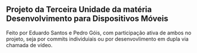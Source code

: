 ## Projeto da Terceira Unidade da matéria Desenvolvimento para Dispositivos Móveis

 Feito por Eduardo Santos e Pedro Góis, com participação ativa de ambos no projeto, seja por commits individuiais ou por desenvovlimento em dupla via chamada de vídeo.
